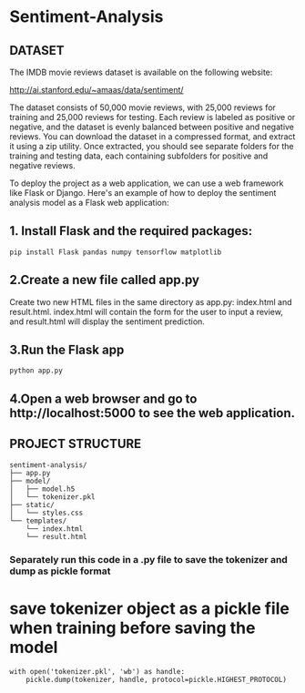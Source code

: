# Sentiment-Analysis
## DATASET
The IMDB movie reviews dataset is available on the following website:

http://ai.stanford.edu/~amaas/data/sentiment/

The dataset consists of 50,000 movie reviews, with 25,000 reviews for training and 25,000 reviews for testing. Each review is labeled as positive or negative, and the dataset is evenly balanced between positive and negative reviews. You can download the dataset in a compressed format, and extract it using a zip utility. Once extracted, you should see separate folders for the training and testing data, each containing subfolders for positive and negative reviews.

To deploy the project as a web application, we can use a web framework like Flask or Django. Here's an example of how to deploy the sentiment analysis model as a Flask web application:

## 1. Install Flask and the required packages:
```
pip install Flask pandas numpy tensorflow matplotlib
```
## 2.Create a new file called app.py
Create two new HTML files in the same directory as app.py: index.html and result.html. index.html will contain the form for the user to input a review, and result.html will display the sentiment prediction.

## 3.Run the Flask app
```
python app.py
```

## 4.Open a web browser and go to http://localhost:5000 to see the web application.

## PROJECT STRUCTURE
```
sentiment-analysis/
├── app.py
├── model/
│   ├── model.h5
│   └── tokenizer.pkl
├── static/
│   └── styles.css
└── templates/
    └── index.html
    └── result.html
```
### Separately run this code in a .py file to save the tokenizer and dump as pickle format


# save tokenizer object as a pickle file when training before saving the model
```
with open('tokenizer.pkl', 'wb') as handle:
    pickle.dump(tokenizer, handle, protocol=pickle.HIGHEST_PROTOCOL)
```
